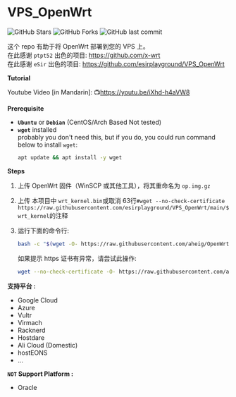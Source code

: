 # VPS_OpenWrt
![GitHub Stars](https://img.shields.io/github/stars/esirplayground/VPS_OpenWrt.svg?style=flat&logo=appveyor&label=Stars&logo=github)
![GitHub Forks](https://img.shields.io/github/forks/esirplayground/VPS_OpenWrt.svg?style=flat&logo=appveyor&label=Forks&logo=github)
![GitHub last commit](https://img.shields.io/github/last-commit/esirplayground/VPS_OpenWrt?label=Latest%20Commit&logo=github)

这个 repo 有助于将 OpenWrt 部署到您的 VPS 上。<br>
在此感谢 `ptpt52` 出色的项目: https://github.com/x-wrt<br>
在此感谢 `eSir` 出色的项目: https://github.com/esirplayground/VPS_OpenWrt<br>

**Tutorial**<br>

Youtube Video [in Mandarin]: 📺https://youtu.be/iXhd-h4aVW8

**Prerequisite**
 - **`Ubuntu`** or **`Debian`** (CentOS/Arch Based Not tested)
 - **`wget`** installed<br>
   probably you don't need this, but if you do, you could run command below to install `wget`:<br>
    ```Bash
    apt update && apt install -y wget 
    ```
**Steps**

1.  上传 OpenWrt 固件（WinSCP 或其他工具），将其重命名为 `op.img.gz`

2.  上传 本项目中 `wrt_kernel.bin`或取消 63行`#wget --no-check-certificate https://raw.githubusercontent.com/esirplayground/VPS_OpenWrt/main/$wrt_kernel`的注释

3.  运行下面的命令行:
    ```Bash
    bash -c "$(wget -O- https://raw.githubusercontent.com/aheig/OpenWrt-for-VPS/main/vps_deploy.sh)"
    ```
    如果提示 https 证书有异常，请尝试此操作:

    ```Bash
    wget --no-check-certificate -O- https://raw.githubusercontent.com/aheig/OpenWrt-for-VPS/main/vps_deploy.sh|bash
    ```
**支持平台 :**
- Google Cloud
- Azure
- Vultr
- Virmach
- Racknerd
- Hostdare
- Ali Cloud (Domestic)
- hostEONS
- ...

**`NOT` Support Platform :**
- Oracle
